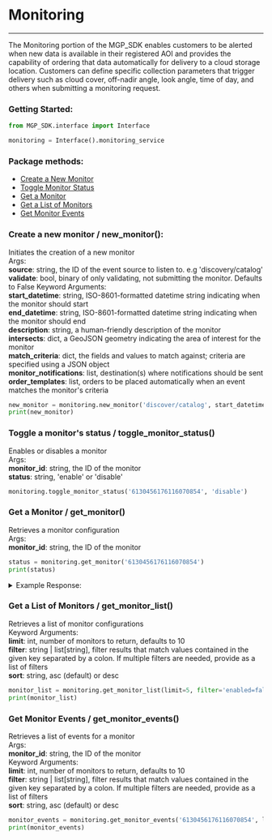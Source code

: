 # Monitoring
<hr>

The Monitoring portion of the MGP_SDK enables customers to be alerted when new data is available in their registered AOI and provides the 
capability of ordering that data automatically for delivery to a cloud storage location. Customers can define specific 
collection parameters that trigger delivery such as cloud cover, off-nadir angle, look angle, time of day, and others 
when submitting a monitoring request.

### Getting Started: 
```python
from MGP_SDK.interface import Interface

monitoring = Interface().monitoring_service
```

### Package methods:

- [Create a New Monitor](#create-a-new-monitor--new_monitor)
- [Toggle Monitor Status](#toggle-a-monitors-status--toggle_monitor_status)
- [Get a Monitor](#get-a-monitor--get_monitor)
- [Get a List of Monitors](#get-a-list-of-monitors--get_monitor_list)
- [Get Monitor Events](#get-monitor-events--get_monitor_events)

### Create a new monitor / new_monitor():
Initiates the creation of a new monitor<br>
Args:<br>
**source**: string, the ID of the event source to listen to. e.g 'discovery/catalog'<br>
**validate**: bool, binary of only validating, not submitting the monitor. Defaults to False
Keyword Arguments:<br>
**start_datetime**: string, ISO-8601-formatted datetime string indicating when the monitor should start<br>
**end_datetime**: string, ISO-8601-formatted datetime string indicating when the monitor should end<br>
**description**: string, a human-friendly description of the monitor<br>
**intersects**: dict, a GeoJSON geometry indicating the area of interest for the monitor<br>
**match_criteria**: dict, the fields and values to match against; criteria are specified using a JSON object<br>
**monitor_notifications**: list, destination(s) where notifications should be sent<br>
**order_templates**: list,  orders to be placed automatically when an event matches the monitor's criteria<br>
```python
new_monitor = monitoring.new_monitor('discover/catalog', start_datetime='2023-05-08T12:00:00.000000+00:00', end_datetime='2023-05-10T12:0:00.000000+00:00', description='test_monitor')
print(new_monitor)
```

### Toggle a monitor's status / toggle_monitor_status()
Enables or disables a monitor<br>
Args:<br>
**monitor_id**: string, the ID of the monitor<br>
**status**: string, 'enable' or 'disable'<br>
```python
monitoring.toggle_monitor_status('6130456176116070854', 'disable')
```

### Get a Monitor / get_monitor()
Retrieves a monitor configuration<br>
Args:<br>
**monitor_id**: string, the ID of the monitor<br>
```python
status = monitoring.get_monitor('6130456176116070854')
print(status)
```
<details>
<summary>Example Response:</summary>

```javascript
{
    "data": {
        "id": "1234123412341234",
        "date_created": "2023-02-16T18:22:25Z",
        "date_modified": "2023-02-16T18:22:25Z",
        "creator_id": "id",
        "creator_group_id": "NO_GROUP",
        "source": "discovery/catalog",
        "description": "monitor for new imagery in albuquerque",
        "start_datetime": "2023-06-18T00:00:00Z",
        "end_datetime": "2023-09-18T00:00:00Z",
        "aoi_geojson": {
            "type": "Polygon",
            "coordinates": [
                [-106.8, 35.1],
				[-106.4, 35.1],
				[-106.4, 35.4],
				[-106.8, 35.4],
				[-106.8, 35.1]
            ]
          ]                
        },
        "match_criteria": {
            "platform": {
                "in": [
                    "worldview-03",
                    "worldview-02"
                ]
            },
            "eo:cloud_cover": {
                "lt": 75
            }
        },
        "erode_area": false,
        "order_templates": [
            {pipeline": "imagery/analysis-ready",
                "template": {
                "settings": {
				"acquisitions": [{
					"id": "$.id"
                    }],
                "intersects": "$._aoi_geojson",
				"ard_settings": {
					"bundle_adjust": true,
					"healthy_vegetation_mask": false,
					"water_mask": false
				}
			},
                    "output_config": {
                        "amazon_s3": {
                            "bucket": "your-bucket",
                            "prefix": "your-prefix"
                        }
                    }
                }
            }
        ],
        "monitor_notifications": [
            {
                "type": "email",
                "target": "myemail.email.com"
            }
        ],
        "state": {},
        "enabled": false,
        "monitor_links": {
            "self": "https://api.maxar.com/v1/monitoring/v1monitors/612258447717453999",
            "events": "https://api.maxar.com/monitoring/monitors/6122584477174534999/events"
        }
    },
    "links": {
        "request": "https://api.maxar.com/monitoring/v1/monitors"
    },
    "request_timestamp": "2023-02-16T18:22:25Z",
    "response_timestamp": "2023-02-16T18:22:26Z",
    "request_duration": 1
}
```
</details>

### Get a List of Monitors / get_monitor_list()
Retrieves a list of monitor configurations<br>
Keyword Arguments:<br>
**limit**: int, number of monitors to return, defaults to 10<br>
**filter**: string | list[string], filter results that match values contained in the given key separated by a colon. If
multiple filters are needed, provide as a list of filters<br>
**sort**: string, asc (default) or desc
```python
monitor_list = monitoring.get_monitor_list(limit=5, filter='enabled=false', sort='desc')
print(monitor_list)
```

### Get Monitor Events / get_monitor_events()
Retrieves a list of events for a monitor<br>
Args:<br>
**monitor_id**: string, the ID of the monitor<br>
Keyword Arguments:<br>
**limit**: int, number of monitors to return, defaults to 10<br>
**filter**: string | list[string], filter results that match values contained in the given key separated by a colon. If
multiple filters are needed, provide as a list of filters<br>
**sort**: string, asc (default) or desc
```python
monitor_events = monitoring.get_monitor_events('6130456176116070854', limit=7)
print(monitor_events)
```


